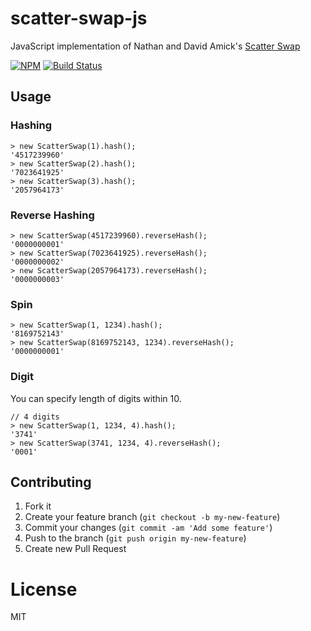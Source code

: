 # scatter-swap-js

JavaScript implementation of Nathan and David Amick's [Scatter Swap](https://github.com/namick/scatter_swap)

[![NPM](https://nodei.co/npm/scatter-swap.png)](https://nodei.co/npm/scatter-swap/)
[![Build Status](https://travis-ci.org/hoco/scatter-swap-js.svg?branch=master)](https://travis-ci.org/hoco/scatter-swap-js)

## Usage

### Hashing

```
> new ScatterSwap(1).hash();
'4517239960'
> new ScatterSwap(2).hash();
'7023641925'
> new ScatterSwap(3).hash();
'2057964173'
```

### Reverse Hashing

```
> new ScatterSwap(4517239960).reverseHash();
'0000000001'
> new ScatterSwap(7023641925).reverseHash();
'0000000002'
> new ScatterSwap(2057964173).reverseHash();
'0000000003'
```

### Spin

```
> new ScatterSwap(1, 1234).hash();
'8169752143'
> new ScatterSwap(8169752143, 1234).reverseHash();
'0000000001'
```

### Digit

You can specify length of digits within 10.

```
// 4 digits
> new ScatterSwap(1, 1234, 4).hash();
'3741'
> new ScatterSwap(3741, 1234, 4).reverseHash();
'0001'
```

## Contributing

1. Fork it
2. Create your feature branch (`git checkout -b my-new-feature`)
3. Commit your changes (`git commit -am 'Add some feature'`)
4. Push to the branch (`git push origin my-new-feature`)
5. Create new Pull Request

# License

MIT

